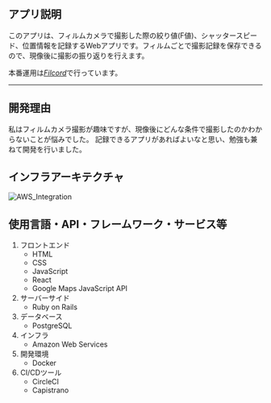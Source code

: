 ## アプリ説明
このアプリは、フィルムカメラで撮影した際の絞り値(F値)、シャッタースピード、位置情報を記録するWebアプリです。フィルムごとで撮影記録を保存できるので、現像後に撮影の振り返りを行えます。

本番運用は[*Filcord*](https://www.filcord.com/)で行っています。

***

## 開発理由
私はフィルムカメラ撮影が趣味ですが、現像後にどんな条件で撮影したのかわからないことが悩みでした。
記録できるアプリがあればよいなと思い、勉強も兼ねて開発を行いました。

<!-- ## 工夫点・苦労点
工夫した点として、テストを細かく書き、機能追加やリファクタリングの際に新たなバグを発生させないようにした点です。苦労した点として、HerokuのタイムゾーンをJSTに変更することがなかなかできなかった点です。公式のリファレンスや様々なブログを見て解決でき、問題発生時の調査方法を学ぶことができました。 -->

## インフラアーキテクチャ
![AWS_Integration](https://user-images.githubusercontent.com/68184826/139581620-1ea25bb7-4a53-4d4d-b607-66bbb545a084.png)

## 使用言語・API・フレームワーク・サービス等
1. フロントエンド 
    * HTML
    * CSS
    * JavaScript
    * React
    * Google Maps JavaScript API
2. サーバーサイド
    * Ruby on Rails
3. データベース
    * PostgreSQL
4. インフラ
    * Amazon Web Services
5. 開発環境
    * Docker
6. CI/CDツール
    * CircleCI
    * Capistrano
